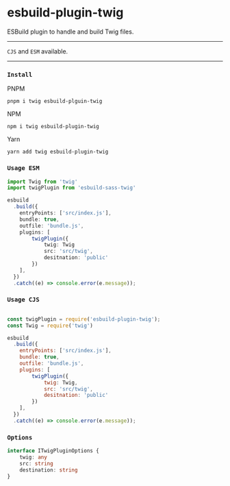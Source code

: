 # esbuild-plugin-twig

ESBuild plugin to handle and build Twig files.

---

`CJS` and `ESM` available.

---

### `Install`

PNPM

```
pnpm i twig esbuild-plguin-twig
```

NPM

```
npm i twig esbuild-plugin-twig
```

Yarn

```
yarn add twig esbuild-plugin-twig
```

### `Usage ESM`

```TypeScript
import Twig from 'twig'
import twigPlugin from 'esbuild-sass-twig'

esbuild
  .build({
    entryPoints: ['src/index.js'],
    bundle: true,
    outfile: 'bundle.js',
    plugins: [
        twigPlugin({
            twig: Twig
            src: 'src/twig',
            desitnation: 'public'
        })
    ],
  })
  .catch((e) => console.error(e.message));
```

### `Usage CJS`

```JavaScript

const twigPlugin = require('esbuild-plugin-twig');
const Twig = require('twig')

esbuild
  .build({
    entryPoints: ['src/index.js'],
    bundle: true,
    outfile: 'bundle.js',
    plugins: [
        twigPlugin({
            twig: Twig,
            src: 'src/twig',
            desitnation: 'public'
        })
    ],
  })
  .catch((e) => console.error(e.message));
```


### `Options`

``` TypeScript
interface ITwigPluginOptions {
    twig: any
    src: string
    destination: string
}

```
